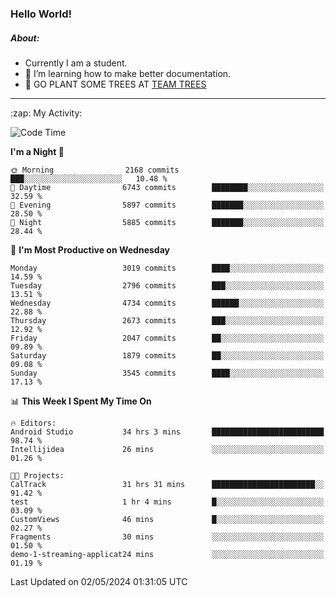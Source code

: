 ### Hello World!

##### About:
- Currently I am a student.
- 🌱 I’m learning how to make better documentation.
- 🌱 GO PLANT SOME TREES AT [TEAM TREES](https://teamtrees.org/)

---
  <summary>:zap: My Activity:</summary>
  
<!--START_SECTION:waka-->
![Code Time](http://img.shields.io/badge/Code%20Time-1%2C355%20hrs%202%20mins-blue)

**I'm a Night 🦉** 

```text
🌞 Morning                2168 commits        ███░░░░░░░░░░░░░░░░░░░░░░   10.48 % 
🌆 Daytime                6743 commits        ████████░░░░░░░░░░░░░░░░░   32.59 % 
🌃 Evening                5897 commits        ███████░░░░░░░░░░░░░░░░░░   28.50 % 
🌙 Night                  5885 commits        ███████░░░░░░░░░░░░░░░░░░   28.44 % 
```
📅 **I'm Most Productive on Wednesday** 

```text
Monday                   3019 commits        ████░░░░░░░░░░░░░░░░░░░░░   14.59 % 
Tuesday                  2796 commits        ███░░░░░░░░░░░░░░░░░░░░░░   13.51 % 
Wednesday                4734 commits        ██████░░░░░░░░░░░░░░░░░░░   22.88 % 
Thursday                 2673 commits        ███░░░░░░░░░░░░░░░░░░░░░░   12.92 % 
Friday                   2047 commits        ██░░░░░░░░░░░░░░░░░░░░░░░   09.89 % 
Saturday                 1879 commits        ██░░░░░░░░░░░░░░░░░░░░░░░   09.08 % 
Sunday                   3545 commits        ████░░░░░░░░░░░░░░░░░░░░░   17.13 % 
```


📊 **This Week I Spent My Time On** 

```text
🔥 Editors: 
Android Studio           34 hrs 3 mins       █████████████████████████   98.74 % 
Intellijidea             26 mins             ░░░░░░░░░░░░░░░░░░░░░░░░░   01.26 % 

🐱‍💻 Projects: 
CalTrack                 31 hrs 31 mins      ███████████████████████░░   91.42 % 
test                     1 hr 4 mins         █░░░░░░░░░░░░░░░░░░░░░░░░   03.09 % 
CustomViews              46 mins             █░░░░░░░░░░░░░░░░░░░░░░░░   02.27 % 
Fragments                30 mins             ░░░░░░░░░░░░░░░░░░░░░░░░░   01.50 % 
demo-1-streaming-applicat24 mins             ░░░░░░░░░░░░░░░░░░░░░░░░░   01.19 % 
```


 Last Updated on 02/05/2024 01:31:05 UTC
<!--END_SECTION:waka-->
